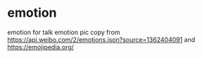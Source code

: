 # emotion
emotion for talk
emotion pic copy from https://api.weibo.com/2/emotions.json?source=1362404091
and https://emojipedia.org/
